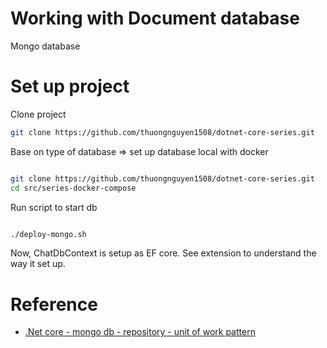 # Working with Document database
Mongo database

# Set up project

Clone project

```bash
git clone https://github.com/thuongnguyen1508/dotnet-core-series.git
```

Base on type of database => set up database local with docker

```bash

git clone https://github.com/thuongnguyen1508/dotnet-core-series.git
cd src/series-docker-compose

```

Run script to start db

```bash

./deploy-mongo.sh

```

Now, ChatDbContext is setup as EF core. See extension to understand the way it set up.


# Reference

- [.Net core - mongo db - repository - unit of work pattern](https://github.com/brunobritodev/MongoDB-RepositoryUoWPatterns)